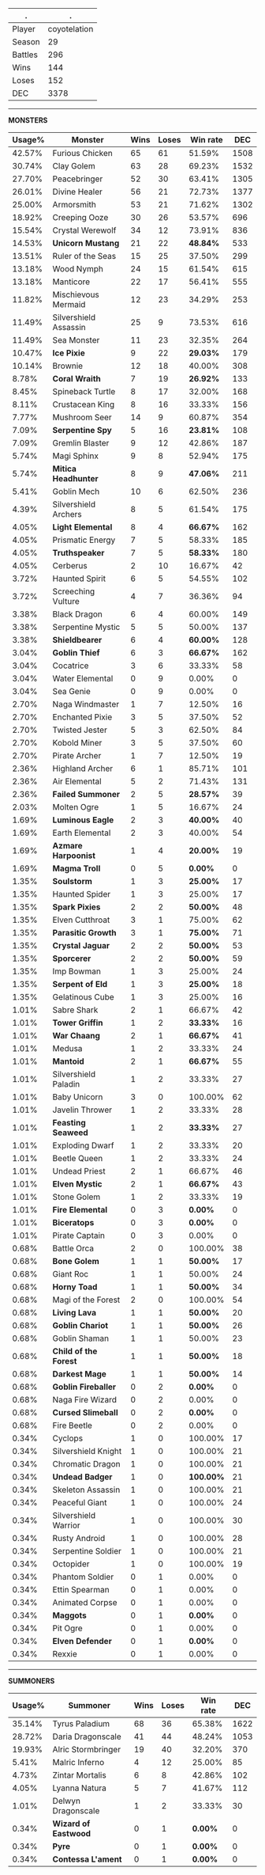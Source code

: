.|.
|-|-
Player|coyotelation
Season|29
Battles|296
Wins|144
Loses|152
DEC|3378

---
**MONSTERS**

Usage%|Monster|Wins|Loses|Win rate|DEC|
-|-|-|-|-|-|
42.57%|Furious Chicken|65|61|51.59%|1508|
30.74%|Clay Golem|63|28|69.23%|1532|
27.70%|Peacebringer|52|30|63.41%|1305|
26.01%|Divine Healer|56|21|72.73%|1377|
25.00%|Armorsmith|53|21|71.62%|1302|
18.92%|Creeping Ooze|30|26|53.57%|696|
15.54%|Crystal Werewolf|34|12|73.91%|836|
14.53%|**Unicorn Mustang**|21|22|**48.84%**|533|
13.51%|Ruler of the Seas|15|25|37.50%|299|
13.18%|Wood Nymph|24|15|61.54%|615|
13.18%|Manticore|22|17|56.41%|555|
11.82%|Mischievous Mermaid|12|23|34.29%|253|
11.49%|Silvershield Assassin|25|9|73.53%|616|
11.49%|Sea Monster|11|23|32.35%|264|
10.47%|**Ice Pixie**|9|22|**29.03%**|179|
10.14%|Brownie|12|18|40.00%|308|
8.78%|**Coral Wraith**|7|19|**26.92%**|133|
8.45%|Spineback Turtle|8|17|32.00%|168|
8.11%|Crustacean King|8|16|33.33%|156|
7.77%|Mushroom Seer|14|9|60.87%|354|
7.09%|**Serpentine Spy**|5|16|**23.81%**|108|
7.09%|Gremlin Blaster|9|12|42.86%|187|
5.74%|Magi Sphinx|9|8|52.94%|175|
5.74%|**Mitica Headhunter**|8|9|**47.06%**|211|
5.41%|Goblin Mech|10|6|62.50%|236|
4.39%|Silvershield Archers|8|5|61.54%|175|
4.05%|**Light Elemental**|8|4|**66.67%**|162|
4.05%|Prismatic Energy|7|5|58.33%|185|
4.05%|**Truthspeaker**|7|5|**58.33%**|180|
4.05%|Cerberus|2|10|16.67%|42|
3.72%|Haunted Spirit|6|5|54.55%|102|
3.72%|Screeching Vulture|4|7|36.36%|94|
3.38%|Black Dragon|6|4|60.00%|149|
3.38%|Serpentine Mystic|5|5|50.00%|137|
3.38%|**Shieldbearer**|6|4|**60.00%**|128|
3.04%|**Goblin Thief**|6|3|**66.67%**|162|
3.04%|Cocatrice|3|6|33.33%|58|
3.04%|Water Elemental|0|9|0.00%|0|
3.04%|Sea Genie|0|9|0.00%|0|
2.70%|Naga Windmaster|1|7|12.50%|16|
2.70%|Enchanted Pixie|3|5|37.50%|52|
2.70%|Twisted Jester|5|3|62.50%|84|
2.70%|Kobold Miner|3|5|37.50%|60|
2.70%|Pirate Archer|1|7|12.50%|19|
2.36%|Highland Archer|6|1|85.71%|101|
2.36%|Air Elemental|5|2|71.43%|131|
2.36%|**Failed Summoner**|2|5|**28.57%**|39|
2.03%|Molten Ogre|1|5|16.67%|24|
1.69%|**Luminous Eagle**|2|3|**40.00%**|40|
1.69%|Earth Elemental|2|3|40.00%|54|
1.69%|**Azmare Harpoonist**|1|4|**20.00%**|19|
1.69%|**Magma Troll**|0|5|**0.00%**|0|
1.35%|**Soulstorm**|1|3|**25.00%**|17|
1.35%|Haunted Spider|1|3|25.00%|17|
1.35%|**Spark Pixies**|2|2|**50.00%**|48|
1.35%|Elven Cutthroat|3|1|75.00%|62|
1.35%|**Parasitic Growth**|3|1|**75.00%**|71|
1.35%|**Crystal Jaguar**|2|2|**50.00%**|53|
1.35%|**Sporcerer**|2|2|**50.00%**|59|
1.35%|Imp Bowman|1|3|25.00%|24|
1.35%|**Serpent of Eld**|1|3|**25.00%**|18|
1.35%|Gelatinous Cube|1|3|25.00%|16|
1.01%|Sabre Shark|2|1|66.67%|42|
1.01%|**Tower Griffin**|1|2|**33.33%**|16|
1.01%|**War Chaang**|2|1|**66.67%**|41|
1.01%|Medusa|1|2|33.33%|24|
1.01%|**Mantoid**|2|1|**66.67%**|55|
1.01%|Silvershield Paladin|1|2|33.33%|27|
1.01%|Baby Unicorn|3|0|100.00%|62|
1.01%|Javelin Thrower|1|2|33.33%|28|
1.01%|**Feasting Seaweed**|1|2|**33.33%**|27|
1.01%|Exploding Dwarf|1|2|33.33%|20|
1.01%|Beetle Queen|1|2|33.33%|24|
1.01%|Undead Priest|2|1|66.67%|46|
1.01%|**Elven Mystic**|2|1|**66.67%**|43|
1.01%|Stone Golem|1|2|33.33%|19|
1.01%|**Fire Elemental**|0|3|**0.00%**|0|
1.01%|**Biceratops**|0|3|**0.00%**|0|
1.01%|Pirate Captain|0|3|0.00%|0|
0.68%|Battle Orca|2|0|100.00%|38|
0.68%|**Bone Golem**|1|1|**50.00%**|17|
0.68%|Giant Roc|1|1|50.00%|24|
0.68%|**Horny Toad**|1|1|**50.00%**|34|
0.68%|Magi of the Forest|2|0|100.00%|54|
0.68%|**Living Lava**|1|1|**50.00%**|20|
0.68%|**Goblin Chariot**|1|1|**50.00%**|26|
0.68%|Goblin Shaman|1|1|50.00%|23|
0.68%|**Child of the Forest**|1|1|**50.00%**|18|
0.68%|**Darkest Mage**|1|1|**50.00%**|14|
0.68%|**Goblin Fireballer**|0|2|**0.00%**|0|
0.68%|Naga Fire Wizard|0|2|0.00%|0|
0.68%|**Cursed Slimeball**|0|2|**0.00%**|0|
0.68%|Fire Beetle|0|2|0.00%|0|
0.34%|Cyclops|1|0|100.00%|17|
0.34%|Silvershield Knight|1|0|100.00%|21|
0.34%|Chromatic Dragon|1|0|100.00%|21|
0.34%|**Undead Badger**|1|0|**100.00%**|21|
0.34%|Skeleton Assassin|1|0|100.00%|21|
0.34%|Peaceful Giant|1|0|100.00%|24|
0.34%|Silvershield Warrior|1|0|100.00%|30|
0.34%|Rusty Android|1|0|100.00%|28|
0.34%|Serpentine Soldier|1|0|100.00%|21|
0.34%|Octopider|1|0|100.00%|19|
0.34%|Phantom Soldier|0|1|0.00%|0|
0.34%|Ettin Spearman|0|1|0.00%|0|
0.34%|Animated Corpse|0|1|0.00%|0|
0.34%|**Maggots**|0|1|**0.00%**|0|
0.34%|Pit Ogre|0|1|0.00%|0|
0.34%|**Elven Defender**|0|1|**0.00%**|0|
0.34%|Rexxie|0|1|0.00%|0|

---
**SUMMONERS**

Usage%|Summoner|Wins|Loses|Win rate|DEC|
-|-|-|-|-|-|
35.14%|Tyrus Paladium|68|36|65.38%|1622|
28.72%|Daria Dragonscale|41|44|48.24%|1053|
19.93%|Alric Stormbringer|19|40|32.20%|370|
5.41%|Malric Inferno|4|12|25.00%|85|
4.73%|Zintar Mortalis|6|8|42.86%|102|
4.05%|Lyanna Natura|5|7|41.67%|112|
1.01%|Delwyn Dragonscale|1|2|33.33%|30|
0.34%|**Wizard of Eastwood**|0|1|**0.00%**|0|
0.34%|**Pyre**|0|1|**0.00%**|0|
0.34%|**Contessa L'ament**|0|1|**0.00%**|0|

